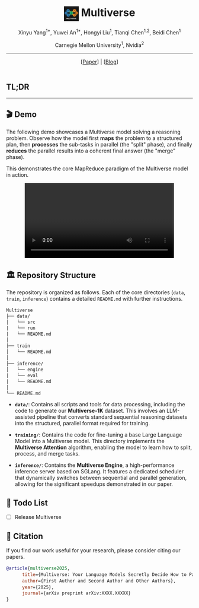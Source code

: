 <div align="center">
<h1><img src="assets/multiverse-logo.png" height="40px" align="top"/> Multiverse
</h1>


Xinyu Yang<sup>1\*</sup>, Yuwei An<sup>1\*</sup>, Hongyi Liu<sup>1</sup>, Tianqi Chen<sup>1,2</sup>, Beidi Chen<sup>1</sup>

Carnegie Mellon University<sup>1</sup>, Nvidia<sup>2</sup>

-----------------
</div>

<div align="center">
[<a href="https://arxiv.org/abs/2506.05333">Paper</a>] | [<a href="https://infini-ai-lab.github.io/Kinetics/">Blog</a>]
</div>
<br>

## TL;DR
<!-- TODO: ADD TL:DR -->
---

## 🎬 Demo

The following demo showcases a Multiverse model solving a reasoning problem. Observe how the model first **maps** the problem to a structured plan, then **processes** the sub-tasks in parallel (the "split" phase), and finally **reduces** the parallel results into a coherent final answer (the "merge" phase).

This demonstrates the core MapReduce paradigm of the Multiverse model in action.


<div align="center">
  <video controls src="assets/demo.mp4" width="80%">
  </video>
</div>

## 🏛️ Repository Structure

The repository is organized as follows. Each of the core directories (`data`, `train`, `inference`) contains a detailed `README.md` with further instructions.

```
Multiverse
├── data/
│   └── src
|   └── run
|   └── README.md
│
├── train
│   └── README.md
│
├── inference/
│   └── engine
|   └── eval
|   └── README.md
│
└── README.md
```
- **`data/`**: Contains all scripts and tools for data processing, including the code to generate our **Multiverse-1K** dataset. This involves an LLM-assisted pipeline that converts standard sequential reasoning datasets into the structured, parallel format required for training.

- **`training/`**: Contains the code for fine-tuning a base Large Language Model into a Multiverse model. This directory implements the **Multiverse Attention** algorithm, enabling the model to learn how to split, process, and merge tasks.

- **`inference/`**: Contains the **Multiverse Engine**, a high-performance inference server based on SGLang. It features a dedicated scheduler that dynamically switches between sequential and parallel generation, allowing for the significant speedups demonstrated in our paper.

## 📝 Todo List


- [ ] Release Multiverse

## 📜 Citation

If you find our work useful for your research, please consider citing our papers.

```bibtex
@article{multiverse2025,
      title={Multiverse: Your Language Models Secretly Decide How to Parallelize and Merge Generation}, 
      author={First Author and Second Author and Other Authors},
      year={2025},
      journal={arXiv preprint arXiv:XXXX.XXXXX}
}